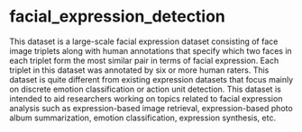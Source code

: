 # facial_expression_detection
This dataset is a large-scale facial expression dataset consisting of face image triplets along with human annotations that specify which two faces in each triplet form the most similar pair in terms of facial expression. Each triplet in this dataset was annotated by six or more human raters. This dataset is quite different from existing expression datasets that focus mainly on discrete emotion classification or action unit detection.  This dataset is intended to aid researchers working on topics related to facial expression analysis such as expression-based image retrieval, expression-based photo album summarization, emotion classification, expression synthesis, etc.

